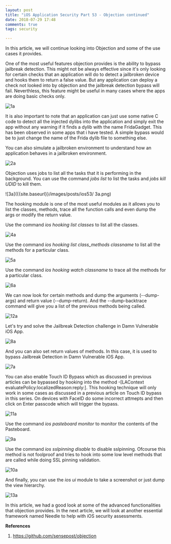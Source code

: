 ```yaml
---
layout: post
title: "iOS Application Security Part 53 - Objection continued"
date: 2018-07-29 17:48
comments: true
tags: security 

---
```


In this article, we will continue looking into Objection and some of the use cases it provides.

One of the most useful features objection provides is the ability to bypass jailbreak detection. This might not be always effective since it's only looking for certain checks that an application will do to detect a jailbroken device and hooks them to return a false value. But any application can deploy a check not looked into by objection and the jailbreak detection bypass will fail. Neverthless, this feature might be useful in many cases where the apps are doing basic checks only.

<!--more-->
![1a]({{site.baseurl}}/images/posts/ios53/1a.png)

It is also important to note that an application can just use some native C code to detect all the injected dylibs into the application and simply exit the app without any warning if it finds a dylib with the name FridaGadget. This has been observed in some apps that i have tested. A simple bypass would be to just change the name of the Frida dylib file to something else.

You can also simulate a jailbroken environment to understand how an application behaves in a jailbroken environment.

![2a]({{site.baseurl}}/images/posts/ios53/2a.png)

Objection uses jobs to list all the tasks that it is performing in the background. You can use the command _jobs list_ to list the tasks and _jobs kill UDID_ to kill them.

![3a]({{site.baseurl}}/images/posts/ios53/ 3a.png)

The hooking module is one of the most useful modules as it allows you to list the classes, methods, trace all the function calls and even dump the args or modify the return value.

Use the command _ios hooking list classes_ to list all the classes.

![4a]({{site.baseurl}}/images/posts/ios53/4a.png)

Use the command _ios hooking list class_methods classname_ to list all the methods for a particular class.

![5a]({{site.baseurl}}/images/posts/ios53/5a.png)

Use the command _ios hooking watch classname_ to trace all the methods for a particular class.

![6a]({{site.baseurl}}/images/posts/ios53/6a.png)

We can now look for certain methods and dump the arguments (--dump-args) and return value (--dump-return). And the --dump-backtrace command will give you a list of the previous methods being called.

![12a]({{site.baseurl}}/images/posts/ios53/12a.png)

Let's try and solve the Jailbreak Detection challenge in Damn Vulnerable iOS App.

![8a]({{site.baseurl}}/images/posts/ios53/8a.png)

And you can also set return values of methods. In this case, it is used to bypass Jailbreak Detection in Damn Vulnerable iOS App.

![7a]({{site.baseurl}}/images/posts/ios53/7a.png)

You can also enable Touch ID Bypass which as discussed in previous articles can be bypassed by hooking into the method -[LAContext evaluatePolicy:localizedReason:reply:]. This hooking technique will only work in some cases as discussed in a previous article on Touch ID bypass in this series. On devices with FaceID do some incorrect attmepts and then click on Enter passcode which will trigger the bypass.

![11a]({{site.baseurl}}/images/posts/ios53/11a.png)

Use the command _ios pasteboard monitor_ to monitor the contents of the Pasteboard.

![9a]({{site.baseurl}}/images/posts/ios53/9a.png)

Use the command _ios sslpinning disable_ to disable sslpinning. Ofcourse this method is not foolproof and tries to hook into some low level methods that are called while doing SSL pinning validation.

![10a]({{site.baseurl}}/images/posts/ios53/10a.png)

And finally, you can use the _ios ui_ module to take a screenshot or just dump the view hierarchy.

![13a]({{site.baseurl}}/images/posts/ios53/13a.png)

In this article, we had a good look at some of the advanced functionalities that objection provides. In the next article, we will look at another essential framework named Needle to help with iOS security assessments.

**References**

1.  https://github.com/sensepost/objection